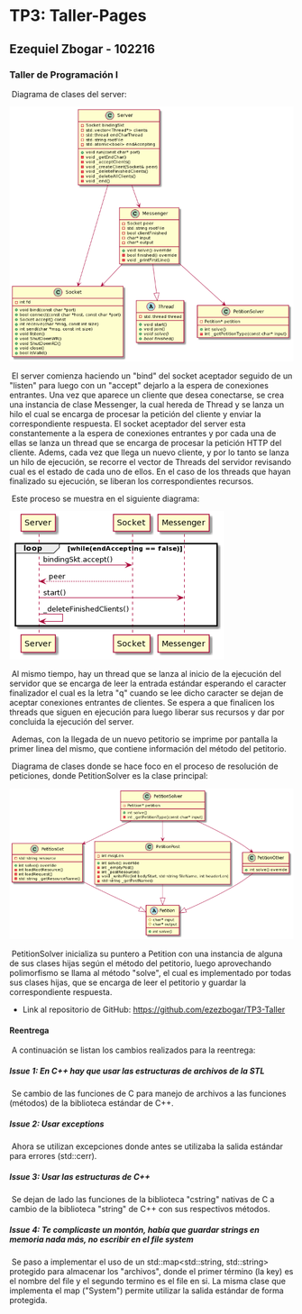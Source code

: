 # TP3: Taller-Pages

## Ezequiel Zbogar - 102216

### Taller de Programación I

​	Diagrama de clases del server:

![Class Diagram](https://github.com/ezezbogar/TP3-Taller/blob/main/Images/Diagrama-De-Clases-2.png)

​	El server comienza haciendo un "bind" del socket aceptador seguido de un "listen" para luego con un "accept" dejarlo a la espera de conexiones entrantes. Una vez que aparece un cliente que desea conectarse, se crea una instancia de clase Messenger, la cual hereda de Thread y se lanza un hilo el cual se encarga de procesar la petición del cliente y enviar la correspondiente respuesta. El socket aceptador del server esta constantemente a la espera de conexiones entrantes y por cada una de ellas se lanza un thread que se encarga de procesar la petición HTTP del cliente. Adems, cada vez que llega un nuevo cliente, y por lo tanto se lanza un hilo de ejecución,  se recorre el vector de Threads del servidor revisando cual es el estado de cada uno de ellos. En el caso de los threads que hayan finalizado su ejecución, se liberan los correspondientes recursos.

​	Este proceso se muestra en el siguiente diagrama:

![Class Diagram](https://github.com/ezezbogar/TP3-Taller/blob/main/Images/Diagrama-De-Clases-3.png)

​	Al mismo tiempo, hay un thread que se lanza al inicio de la ejecución del servidor que se encarga de leer la entrada estándar esperando el caracter finalizador el cual es la letra "q" cuando se lee dicho caracter se dejan de aceptar conexiones entrantes de clientes. Se espera a que finalicen los threads que siguen en ejecución para luego liberar sus recursos y dar por concluida la ejecución del server.

​	Ademas, con la llegada de un nuevo petitorio se imprime por pantalla la primer linea del mismo, que contiene información del método del petitorio.



​	Diagrama de clases donde se hace foco en el proceso de resolución de peticiones, donde PetitionSolver es la clase principal:

![Class Diagram](https://github.com/ezezbogar/TP3-Taller/blob/main/Images/Diagrama-De-Clases-1.png)

​	PetitionSolver inicializa su puntero a Petition con una instancia de alguna de sus clases hijas según el método del petitorio, luego aprovechando polimorfismo se llama al método "solve", el cual es implementado por todas sus clases hijas, que se encarga de leer el petitorio y guardar la correspondiente respuesta. 



- Link al repositorio de GitHub: https://github.com/ezezbogar/TP3-Taller

#### Reentrega

​	A continuación se listan los cambios realizados para la reentrega:

##### Issue 1: En C++ hay que usar las estructuras de archivos de la STL

​	Se cambio de las funciones de C para manejo de archivos a las funciones (métodos) de la biblioteca estándar de C++.

##### Issue 2: Usar exceptions

​	Ahora se utilizan excepciones donde antes se utilizaba la salida estándar para errores (std::cerr).

##### Issue 3: Usar las estructuras de C++

​	Se dejan de lado las funciones de la biblioteca "cstring" nativas de C a cambio de la biblioteca "string" de C++ con sus respectivos métodos.

##### Issue 4: Te complicaste un montón, había que guardar strings en memoria nada más, no escribir en el file system

​	Se paso a implementar el uso de un std::map<std::string, std::string> protegido para almacenar los "archivos", donde el primer término (la key) es el nombre del file y el segundo termino es el file en si. La misma clase que implementa el map ("System") permite utilizar la salida estándar de forma protegida.